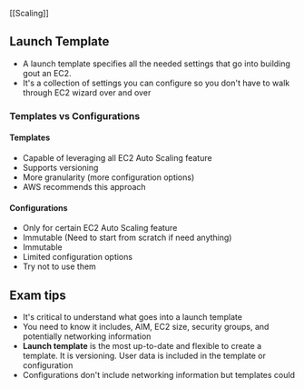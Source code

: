 [[Scaling]]
## Launch Template

- A launch template specifies all the needed settings that go into building gout an EC2. 
- It's a collection of settings you can configure so you don't have to walk through EC2 wizard over and over

### Templates vs Configurations

#### Templates

- Capable of leveraging all EC2 Auto Scaling feature
- Supports versioning
- More granularity (more configuration options)
- AWS recommends this approach

#### Configurations

- Only for certain EC2 Auto Scaling feature
- Immutable (Need to start from scratch if need anything)
- Immutable
- Limited configuration options
- Try not to use them

## Exam tips

- It's critical to understand what goes into a launch template
- You need to know it includes, AIM, EC2 size, security groups, and potentially networking information
- **Launch template** is the most up-to-date and flexible to create a template. It is versioning. User data is included in the template or configuration
- Configurations don't include networking information but templates could